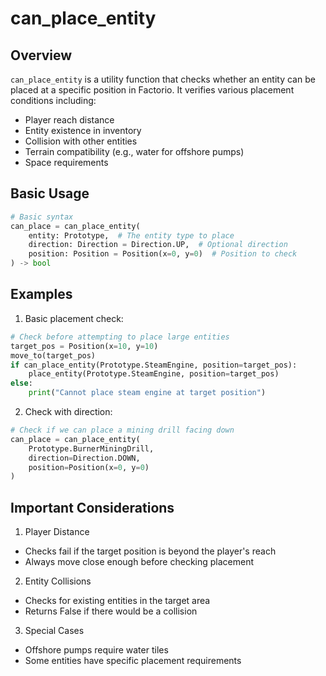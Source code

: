 
# can_place_entity

## Overview
`can_place_entity` is a utility function that checks whether an entity can be placed at a specific position in Factorio. It verifies various placement conditions including:
- Player reach distance
- Entity existence in inventory
- Collision with other entities
- Terrain compatibility (e.g., water for offshore pumps)
- Space requirements

## Basic Usage

```python
# Basic syntax
can_place = can_place_entity(
    entity: Prototype,  # The entity type to place
    direction: Direction = Direction.UP,  # Optional direction
    position: Position = Position(x=0, y=0)  # Position to check
) -> bool
```

## Examples

1. Basic placement check:
```python
# Check before attempting to place large entities
target_pos = Position(x=10, y=10)
move_to(target_pos)
if can_place_entity(Prototype.SteamEngine, position=target_pos):
    place_entity(Prototype.SteamEngine, position=target_pos)
else:
    print("Cannot place steam engine at target position")
```

2. Check with direction:
```python
# Check if we can place a mining drill facing down
can_place = can_place_entity(
    Prototype.BurnerMiningDrill,
    direction=Direction.DOWN,
    position=Position(x=0, y=0)
)
```

## Important Considerations

1. Player Distance
- Checks fail if the target position is beyond the player's reach
- Always move close enough before checking placement

2. Entity Collisions
- Checks for existing entities in the target area
- Returns False if there would be a collision

3. Special Cases
- Offshore pumps require water tiles
- Some entities have specific placement requirements